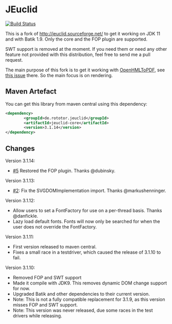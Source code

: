 JEuclid
=========

[![Build Status](https://api.travis-ci.org/rototor/jeuclid.svg?branch=master)](https://travis-ci.org/rototor/jeuclid)

This is a fork of http://jeuclid.sourceforge.net/ to get it working on JDK 11 and 
with Batik 1.9. Only the core and the FOP plugin are supported.

SWT support is removed at the moment. If you need them or need any other feature
not provided with this distribution, feel free to send me a pull request.

The main purpose of this fork is to get it working with 
[OpenHMLToPDF](https://github.com/danfickle/openhtmltopdf), see 
[this issue](https://github.com/danfickle/openhtmltopdf/issues/161) there. So the main focus is
on rendering.


## Maven Artefact
You can get this library from maven central using this dependency:

```xml
<dependency>
        <groupId>de.rototor.jeuclid</groupId>
        <artifactId>jeuclid-core</artifactId>
        <version>3.1.14</version>
</dependency>
```
## Changes

Version 3.1.14:
 - [#5](https://github.com/rototor/jeuclid/pull/5) Restored the FOP plugin. Thanks @dubinsky.

Version 3.1.13:
 - [#2](https://github.com/rototor/jeuclid/pull/2):  Fix the SVGDOMImplementation import. Thanks @markushenninger.

Version 3.1.12:
 - Allow users to set a FontFactory for use on a per-thread basis. Thanks @danfickle.
 - Lazy load default fonts. Fonts will now only be searched for when the user does not override the FontFactory.

Version 3.1.11: 
 - First version released to maven central.
 - Fixes a small race in a testdriver, which caused the release of 3.1.10 to fail.
 
Version 3.1.10:
 - Removed FOP and SWT support
 - Made it compile with JDK9. This removes dynamic DOM change support for now.
 - Upgraded Batik and other dependencies to their current version.
 - Note: This is not a fully compatible replacement for 3.1.9, as this version
	misses FOP and SWT support.
 - Note: This version was never released, due some races in the test 
 drivers while releasing.
